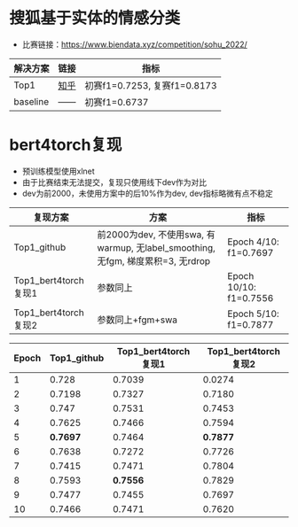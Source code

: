 # 搜狐基于实体的情感分类
- 比赛链接：https://www.biendata.xyz/competition/sohu_2022/

| 解决方案 | 链接 | 指标 |
| ---- | ---- | ---- |
| Top1 | [知乎](https://zhuanlan.zhihu.com/p/533808475)| 初赛f1=0.7253, 复赛f1=0.8173 |
| baseline | —— | 初赛f1=0.6737 |

# bert4torch复现
- 预训练模型使用xlnet
- 由于比赛结束无法提交，复现只使用线下dev作为对比
- dev为前2000，未使用方案中的后10%作为dev, dev指标略微有点不稳定

| 复现方案 | 方案 | 指标 |
| ---- | ---- | ---- |
| Top1_github | 前2000为dev, 不使用swa, 有warmup, 无label_smoothing, 无fgm, 梯度累积=3, 无rdrop | Epoch 4/10: f1=0.7697|
| Top1_bert4torch复现1 | 参数同上 | Epoch 10/10: f1=0.7556 |
| Top1_bert4torch复现2 | 参数同上+fgm+swa | Epoch 5/10: f1=0.7877 |


| Epoch | Top1_github | Top1_bert4torch复现1 | Top1_bert4torch复现2 |
| ---- | ---- | ---- | ---- |
|   1   | 0.728  | 0.7039 | 0.0274 |
|   2   | 0.7198 | 0.7327 | 0.7180 |
|   3   | 0.747	 | 0.7531 | 0.7453 |
|   4   | 0.7625 | 0.7466 | 0.7594 |
|   5   | **0.7697** | 0.7464 | **0.7877** |
|   6   | 0.7638 | 0.7272 | 0.7726 |
|   7   | 0.7415 | 0.7471 | 0.7804 |
|   8   | 0.7593 | **0.7556** | 0.7829 |
|   9   | 0.7477 | 0.7455 | 0.7697 |
|  10   | 0.7466 | 0.7471 | 0.7620 |